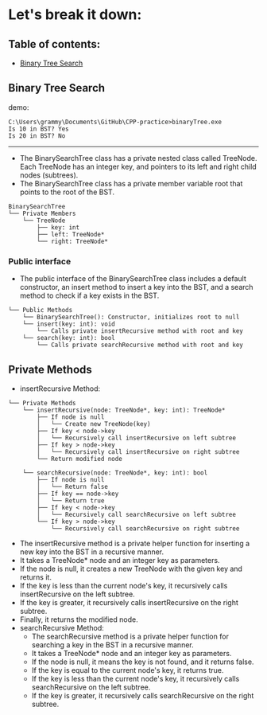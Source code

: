 # Let's break it down:

## Table of contents:
* [Binary Tree Search](https://github.com/grammyy/CPP-practice?tab=readme-ov-file#binary-tree-search)

## Binary Tree Search
demo:
```
C:\Users\grammy\Documents\GitHub\CPP-practice>binaryTree.exe 
Is 10 in BST? Yes
Is 20 in BST? No
```
***
* The BinarySearchTree class has a private nested class called TreeNode. Each TreeNode has an integer key, and pointers to its left and right child nodes (subtrees).
* The BinarySearchTree class has a private member variable root that points to the root of the BST.
```
BinarySearchTree
└── Private Members
    └── TreeNode
        ├── key: int
        ├── left: TreeNode*
        └── right: TreeNode*
```
### Public interface
* The public interface of the BinarySearchTree class includes a default constructor, an insert method to insert a key into the BST, and a search method to check if a key exists in the BST.
```
└── Public Methods
    └── BinarySearchTree(): Constructor, initializes root to null
    └── insert(key: int): void
        └── Calls private insertRecursive method with root and key
    └── search(key: int): bool
        └── Calls private searchRecursive method with root and key
```

## Private Methods
* insertRecursive Method:
```
└── Private Methods
    └── insertRecursive(node: TreeNode*, key: int): TreeNode*
        ├── If node is null
        │   └── Create new TreeNode(key)
        ├── If key < node->key
        │   └── Recursively call insertRecursive on left subtree
        ├── If key > node->key
        │   └── Recursively call insertRecursive on right subtree
        └── Return modified node

    └── searchRecursive(node: TreeNode*, key: int): bool
        ├── If node is null
        │   └── Return false
        ├── If key == node->key
        │   └── Return true
        ├── If key < node->key
        │   └── Recursively call searchRecursive on left subtree
        └── If key > node->key
            └── Recursively call searchRecursive on right subtree
```
  * The insertRecursive method is a private helper function for inserting a new key into the BST in a recursive manner.
  * It takes a TreeNode* node and an integer key as parameters.
  * If the node is null, it creates a new TreeNode with the given key and returns it.
  * If the key is less than the current node's key, it recursively calls insertRecursive on the left subtree.
  * If the key is greater, it recursively calls insertRecursive on the right subtree.
  * Finally, it returns the modified node.
* searchRecursive Method:
  * The searchRecursive method is a private helper function for searching a key in the BST in a recursive manner.
  *  It takes a TreeNode* node and an integer key as parameters.
  * If the node is null, it means the key is not found, and it returns false.
  * If the key is equal to the current node's key, it returns true.
  * If the key is less than the current node's key, it recursively calls searchRecursive on the left subtree.
  * If the key is greater, it recursively calls searchRecursive on the right subtree.
